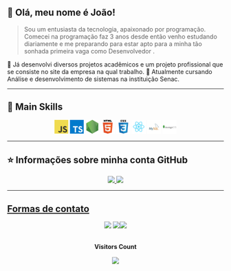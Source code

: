 ## 💜 Olá, meu nome é <strong>João!</strong>

> Sou um entusiasta da tecnologia, apaixonado por programação. Comecei na programação faz 3 anos desde então venho estudando diariamente e me preparando para estar apto para a minha tão sonhada primeira vaga como Desenvolvedor .

🔭 Já desenvolvi diversos projetos acadêmicos e um projeto profissional que se consiste no site da empresa na qual trabalho.
💬 Atualmente cursando Análise e desenvolvimento de sistemas na instituição Senac.

----

## 🚀 Main Skills
<div align="center">
<code><img height="32" src="https://raw.githubusercontent.com/github/explore/80688e429a7d4ef2fca1e82350fe8e3517d3494d/topics/javascript/javascript.png" alt="Javascript"/></code>
<code><img height="32" src="https://raw.githubusercontent.com/github/explore/80688e429a7d4ef2fca1e82350fe8e3517d3494d/topics/typescript/typescript.png" alt="Typescript"/></code>
<code><img height="32" src="https://raw.githubusercontent.com/github/explore/80688e429a7d4ef2fca1e82350fe8e3517d3494d/topics/nodejs/nodejs.png" alt="Nodejs"/></code>
<code><img height="32"  padding="10" src="https://raw.githubusercontent.com/github/explore/80688e429a7d4ef2fca1e82350fe8e3517d3494d/topics/html/html.png" alt="HTML5"/></code>
<code><img height="32" src="https://raw.githubusercontent.com/github/explore/80688e429a7d4ef2fca1e82350fe8e3517d3494d/topics/css/css.png" alt="CSS"/></code>
<code><img height="32" src="https://raw.githubusercontent.com/github/explore/80688e429a7d4ef2fca1e82350fe8e3517d3494d/topics/react/react.png" alt="React"/></code>
<code><img height="32" src="https://raw.githubusercontent.com/github/explore/80688e429a7d4ef2fca1e82350fe8e3517d3494d/topics/mysql/mysql.png" alt="MySQL"/></code>
<code><img height="32" src="https://raw.githubusercontent.com/github/explore/80688e429a7d4ef2fca1e82350fe8e3517d3494d/topics/mongodb/mongodb.png" alt="MongoDB"/></code>
</div>

---
## ⭐ Informações sobre minha conta GitHub
<div align="center">
  <a href="https://github.com/joaolima16">
  <img height="180em" src="https://github-readme-stats.vercel.app/api?username=joaolima16&show_icons=true&theme=transparent&include_all_commits=true&count_private=true"/>
  <img height="180em" src="https://github-readme-stats.vercel.app/api/top-langs/?username=joaolima16&layout=compact&langs_count=7&theme=transparent"/>
    
</div>

 ---
 ## Formas de contato
  <div align="center"> 
  <a href="https://www.instagram.com/jvitor_dev" target="_blank"><img src="https://img.shields.io/badge/-Instagram-%23E4405F?style=for-the-badge&logo=instagram&logoColor=white" target="_blank"></a>
  <a href = "mailto:joaovitordlg23101@gmail.com"><img src="https://img.shields.io/badge/-Gmail-%23333?style=for-the-badge&logo=gmail&logoColor=white" target="_blank"></a
  <a href="https://www.linkedin.com/in/jo%C3%A3o-vitor-de-lima-goncalves-66ba67220/" target="_blank"><img src="https://img.shields.io/badge/-LinkedIn-%230077B5?style=for-the-badge&logo=linkedin&logoColor=white" target="_blank"></a> 
</div> 
    <div align="center">
<br><p align="centre"><b>Visitors Count</b></p>  
<p align="center"><img align="center" src="https://profile-counter.glitch.me/joaolima16/count.svg" /></p> 
      <br></div>

  
  

 
